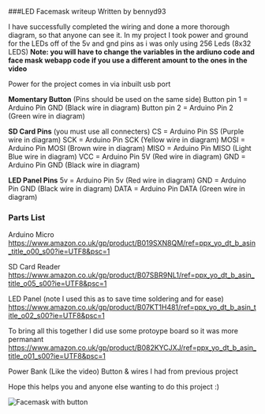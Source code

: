 ###LED Facemask writeup
Written by bennyd93

I have successfully completed the wiring and done a more thorough diagram, so that anyone can see it. In my project I took power and ground for the LEDs off of the 5v and gnd pins as i was only using 256 Leds (8x32 LEDS)
**Note: you will have to change the variables in the ardiuno code and face mask webapp code if you use a different amount to the ones in the video** 

Power for the project comes in via inbuilt usb port

**Momentary Button** (Pins should be used on the same side)
Button pin 1 = Arduino Pin GND (Black wire in diagram)
Button pin 2 = Arduino Pin 2 (Green wire in diagram)

**SD Card Pins** (you must use all connecters)
CS = Arduino Pin SS (Purple wire in diagram)
SCK = Arduino Pin SCK (Yellow wire in diagram)
MOSI = Arduino Pin MOSI (Brown wire in diagram)
MISO = Arduino Pin MISO (Light Blue wire in diagram)
VCC = Arduino Pin 5V (Red wire in diagram)
GND = Arduino Pin GND (Black wire in diagram)

**LED Panel Pins**
5v = Arduino Pin 5v (Red wire in diagram)
GND = Arduino Pin GND (Black wire in diagram)
DATA = Arduino Pin DATA (Green wire in diagram)


### Parts List

Arduino Micro
https://www.amazon.co.uk/gp/product/B019SXN8QM/ref=ppx_yo_dt_b_asin_title_o00_s00?ie=UTF8&psc=1 

SD Card Reader 
https://www.amazon.co.uk/gp/product/B07SBR9NL1/ref=ppx_yo_dt_b_asin_title_o05_s00?ie=UTF8&psc=1

LED Panel (note I used this as to save time soldering and for ease)
https://www.amazon.co.uk/gp/product/B07KT1H481/ref=ppx_yo_dt_b_asin_title_o02_s00?ie=UTF8&psc=1

To bring all this together I did use some protoype board so it was more permanant 
https://www.amazon.co.uk/gp/product/B082KYCJXJ/ref=ppx_yo_dt_b_asin_title_o01_s00?ie=UTF8&psc=1

Power Bank (Like the video)
Button & wires I had from previous project 

Hope this helps you and anyone else wanting to do this project :)

![Facemask with button](https://user-images.githubusercontent.com/17152151/86175625-96fe9800-bb1b-11ea-919d-b1f5a1d48ebf.png)



